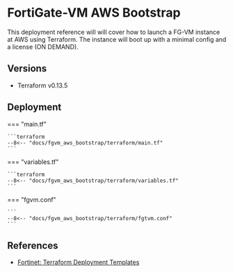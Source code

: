 # FortiGate-VM AWS Bootstrap

This deployment reference will will cover how to launch a FG-VM instance
at AWS using Terraform. The instance will boot up with a minimal
config and a license (ON DEMAND).


## Versions
- Terraform v0.13.5


## Deployment

=== "main.tf"

    ```terraform
    --8<-- "docs/fgvm_aws_bootstrap/terraform/main.tf"
    ```

=== "variables.tf"

    ```terraform
    --8<-- "docs/fgvm_aws_bootstrap/terraform/variables.tf"
    ```

=== "fgvm.conf"

    ```
    --8<-- "docs/fgvm_aws_bootstrap/terraform/fgtvm.conf"
    ```



## References
- [Fortinet: Terraform Deployment Templates](https://github.com/fortinet/fortigate-terraform-deploy)
